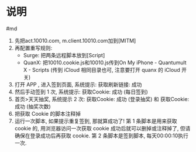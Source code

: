 # 说明
#md
1. 先把act.10010.com, m.client.10010.com加到[MITM]
2. 再配置重写规则:
	* Surge: 把两条远程脚本放到[Script]
	* QuanX: 把10010.cookie.js和10010.js传到On My iPhone - Quantumult X - Scripts (传到 iCloud 相同目录也可, 注意要打开 quanx 的 iCloud 开关)
3. 打开 APP , 进入签到页面, 系统提示: 获取刷新链接: 成功
4. 然后手动签到 1 次, 系统提示: 获取Cookie: 成功 (每日签到)
5. 首页>天天抽奖, 系统提示 2 次: 获取Cookie: 成功 (登录抽奖) 和 获取Cookie: 成功 (抽奖次数)
6. 把获取 Cookie 的脚本注释掉
7. 运行一次脚本, 如果提示重复签到, 那就算成功了!
第 1 条脚本是用来获取 cookie 的, 用浏览器访问一次获取 cookie 成功后就可以删掉或注释掉了, 但请确保在登录成功后再获取 cookie.
第 2 条脚本是签到脚本, 每天00:00:10执行一次.
